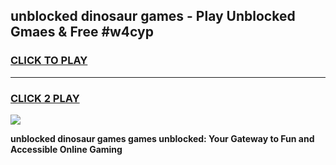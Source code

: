 
## unblocked dinosaur games - Play Unblocked Gmaes & Free #w4cyp
<h3>
<a href="https://news.freeplayer.one?title=unblocked_dinosaur_games&ref=03M">CLICK TO PLAY</a></h3>
<hr>

<h3>
<a href="https://news.freeplayer.one?title=unblocked_dinosaur_games&ref=03M">CLICK 2 PLAY</a>
  
</h3>

<a href="https://news.freeplayer.one?title=unblocked_dinosaur_games&ref=03M"><img src="https://clearcache.store/games.png"></a>


**unblocked dinosaur games games unblocked: Your Gateway to Fun and Accessible Online Gaming**
